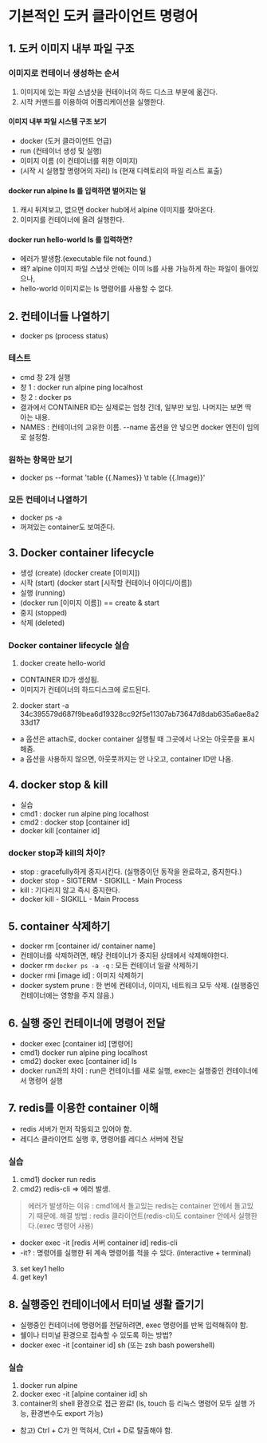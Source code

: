 # 기본적인 도커 클라이언트 명령어
## 1. 도커 이미지 내부 파일 구조
### 이미지로 컨테이너 생성하는 순서
1. 이미지에 있는 파일 스냅샷을 컨테이너의 하드 디스크 부분에 옮긴다.
2. 시작 커맨드를 이용하여 어플리케이션을 실행한다.

#### 이미지 내부 파일 시스템 구조 보기
- docker (도커 클라이언트 언급)
- run (컨테이너 생성 및 실행)
- 이미지 이름 (이 컨테이너를 위한 이미지)
- (시작 시 실행할 명령어의 자리) ls (현재 디렉토리의 파일 리스트 표출)

#### docker run alpine ls 를 입력하면 벌어지는 일
1. 캐시 뒤져보고, 없으면 docker hub에서 alpine 이미지를 찾아온다.
2. 이미지를 컨테이너에 올려 실행한다.

#### docker run hello-world ls 를 입력하면?
- 에러가 발생함.(executable file not found.)
- 왜? alpine 이미지 파일 스냅샷 안에는 이미 ls를 사용 가능하게 하는 파일이 들어있으나,
- hello-world 이미지로는 ls 명령어를 사용할 수 없다.

## 2. 컨테이너들 나열하기
- docker ps (process status)
### 테스트
- cmd 창 2개 실행
- 창 1 : docker run alpine ping localhost
- 창 2 : docker ps
- 결과에서 CONTAINER ID는 실제로는 엄청 긴데, 일부만 보임. 나머지는 보면 딱 아는 내용.
- NAMES : 컨테이너의 고유한 이름. --name 옵션을 안 넣으면 docker 엔진이 임의로 설정함.

### 원하는 항목만 보기
- docker ps --format 'table {{.Names}} \t table {{.Image}}'

### 모든 컨테이너 나열하기
- docker ps -a
- 꺼져있는 container도 보여준다.

## 3. Docker container lifecycle
- 생성 (create) (docker create [이미지])
- 시작 (start) (docker start [시작할 컨테이너 아이디/이름])
- 실행 (running)
- (docker run [이미지 이름]) == create & start
- 중지 (stopped)
- 삭제 (deleted)

### Docker container lifecycle 실습
1. docker create hello-world
- CONTAINER ID가 생성됨.
- 이미지가 컨테이너의 하드디스크에 로드된다.
2. docker start -a 34c395579d687f9bea6d19328cc92f5e11307ab73647d8dab635a6ae8a233d17
- a 옵션은 attach로, docker container 실행될 때 그곳에서 나오는 아웃풋을 표시해줌.
- a 옵션을 사용하지 않으면, 아웃풋까지는 안 나오고, container ID만 나옴.


## 4. docker stop & kill
- 실습
- cmd1 : docker run alpine ping localhost
- cmd2 : docker stop [container id]
- docker kill [container id]

### docker stop과 kill의 차이?
- stop : gracefully하게 중지시킨다. (실행중이던 동작을 완료하고, 중지한다.)
- docker stop - SIGTERM - SIGKILL - Main Process
- kill : 기다리지 않고 즉시 중지한다.
- docker kill - SIGKILL - Main Process

## 5. container 삭제하기
- docker rm [container id/ container name]
- 컨테이너를 삭제하려면, 해당 컨테이너가 중지된 상태에서 삭제해야한다.
- docker rm `docker ps -a -q` : 모든 컨테이너 일괄 삭제하기
- docker rmi [image id] : 이미지 삭제하기
- docker system prune : 한 번에 컨테이너, 이미지, 네트워크 모두 삭제. (실행중인 컨테이너에는 영향을 주지 않음.)

## 6. 실행 중인 컨테이너에 명령어 전달
- docker exec [container id] [명령어]
- cmd1) docker run alpine ping localhost
- cmd2) docker exec [container id] ls
- docker run과의 차이 : run은 컨테이너를 새로 실행, exec는 실행중인 컨테이너에서 명령어 실행

## 7. redis를 이용한 container 이해
- redis 서버가 먼저 작동되고 있어야 함.
- 레디스 클라이언트 실행 후, 명령어를 레디스 서버에 전달

### 실습
1. cmd1) docker run redis
2. cmd2) redis-cli
=> 에러 발생.
> 에러가 발생하는 이유 : cmd1에서 돌고있는 redis는 container 안에서 돌고있기 때문에.
> 해결 방법 : redis 클라이언트(redis-cli)도 container 안에서 실행한다.(exec 명령어 사용)
- docker exec -it [redis 서버 container id] redis-cli
- -it? : 명령어를 실행한 뒤 계속 명령어를 적을 수 있다. (interactive + terminal)
3. set key1 hello
4. get key1

## 8. 실행중인 컨테이너에서 터미널 생활 즐기기
- 실행중인 컨테이너에 명령어를 전달하려면, exec 명령어를 반복 입력해줘야 함.
- 쉘이나 터미널 환경으로 접속할 수 있도록 하는 방법?
- docker exec -it [container id] sh (또는 zsh bash powershell)

### 실습
1. docker run alpine
2. docker exec -it [alpine container id] sh
3. container의 shell 환경으로 접근 완료! (ls, touch 등 리눅스 명령어 모두 실행 가능, 환경변수도 export 가능)
- 참고) Ctrl + C가 안 먹혀서, Ctrl + D로 탈출해야 함.